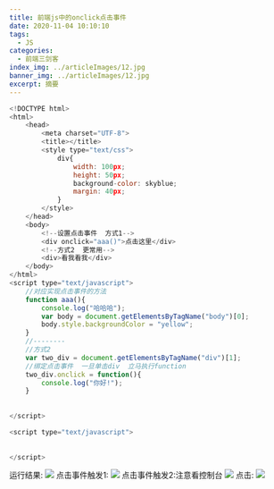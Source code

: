 ```yaml
---
title: 前端js中的onclick点击事件
date: 2020-11-04 10:10:10
tags:
  - JS
categories:
  - 前端三剑客
index_img: ../articleImages/12.jpg
banner_img: ../articleImages/12.jpg
excerpt: 摘要
---
```

<meta name="referrer" content="no-referrer"/>

```js
<!DOCTYPE html>
<html>
	<head>
		<meta charset="UTF-8">
		<title></title>
		<style type="text/css">
			div{
				width: 100px;
				height: 50px;
				background-color: skyblue;
				margin: 40px;
			}
		</style>
	</head>
	<body>
		<!--设置点击事件  方式1-->
		<div onclick="aaa()">点击这里</div>
		<!--方式2  更常用-->
		<div>看我看我</div>
	</body>
</html>
<script type="text/javascript">
	//对应实现点击事件的方法
	function aaa(){
		console.log("哈哈哈");
		var body = document.getElementsByTagName("body")[0];
		body.style.backgroundColor = "yellow";
	}
	//--------
	//方式2
	var two_div = document.getElementsByTagName("div")[1];
	//绑定点击事件  一旦单击div  立马执行function
	two_div.onclick = function(){
		console.log("你好!");
	}
	
	
</script>

<script type="text/javascript">
	
	
</script>

```
运行结果:
![](https://img-blog.csdnimg.cn/717f6bfc58b1443cb7fea382c8a10638.png)
点击事件触发1:
![](https://img-blog.csdnimg.cn/04045b73ad5242a683d97e2cba0c5c61.png)
点击事件触发2:注意看控制台
![](https://img-blog.csdnimg.cn/c79e43a239c2483598bfbcf4d8e638d5.png)
点击:
![](https://img-blog.csdnimg.cn/a892ed3e893b4ad992abdba147e55ed0.png)



